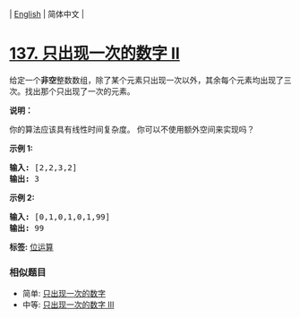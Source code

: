 | [English](README_EN.md) | 简体中文 |

# [137. 只出现一次的数字 II](https://leetcode-cn.com/problems/single-number-ii)
<p>给定一个<strong>非空</strong>整数数组，除了某个元素只出现一次以外，其余每个元素均出现了三次。找出那个只出现了一次的元素。</p>

<p><strong>说明：</strong></p>

<p>你的算法应该具有线性时间复杂度。 你可以不使用额外空间来实现吗？</p>

<p><strong>示例 1:</strong></p>

<pre><strong>输入:</strong> [2,2,3,2]
<strong>输出:</strong> 3
</pre>

<p><strong>示例&nbsp;2:</strong></p>

<pre><strong>输入:</strong> [0,1,0,1,0,1,99]
<strong>输出:</strong> 99</pre>

**标签:**  [位运算](https://leetcode-cn.com/tag/bit-manipulation) 
 ### 相似题目
- 简单:	[只出现一次的数字](https://leetcode-cn.com/problems/single-number) 
- 中等:	[只出现一次的数字 III](https://leetcode-cn.com/problems/single-number-iii) 
